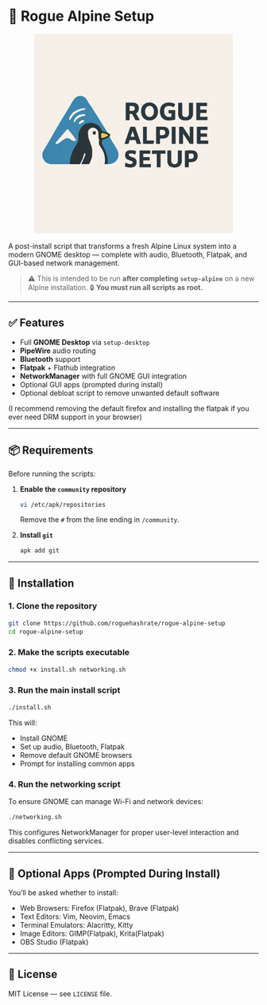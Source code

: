 # 🐧 Rogue Alpine Setup

<p align="center">
  <img src="/assets/logo.png" alt="Logo" width="400"/>
</p>

A post-install script that transforms a fresh Alpine Linux system into a modern GNOME desktop — complete with audio, Bluetooth, Flatpak, and GUI-based network management.

> ⚠️ This is intended to be run **after completing `setup-alpine`** on a new Alpine installation.
> 🔒 **You must run all scripts as root.**

---

## ✅ Features

- Full **GNOME Desktop** via `setup-desktop`
- **PipeWire** audio routing
- **Bluetooth** support
- **Flatpak** + Flathub integration
- **NetworkManager** with full GNOME GUI integration
- Optional GUI apps (prompted during install)
- Optional debloat script to remove unwanted default software

(I recommend removing the default firefox and installing the flatpak if you ever need DRM support in your browser)

---

## 📦 Requirements

Before running the scripts:

1. **Enable the `community` repository**

   ```sh
   vi /etc/apk/repositories
   ```
   Remove the `#` from the line ending in `/community`.

2. **Install `git`**

   ```sh
   apk add git
   ```

---

## 🚀 Installation

### 1. Clone the repository

```sh
git clone https://github.com/roguehashrate/rogue-alpine-setup
cd rogue-alpine-setup
```

### 2. Make the scripts executable

```sh
chmod +x install.sh networking.sh
```

### 3. Run the main install script

```sh
./install.sh
```

This will:
- Install GNOME
- Set up audio, Bluetooth, Flatpak
- Remove default GNOME browsers
- Prompt for installing common apps

### 4. Run the networking script

To ensure GNOME can manage Wi-Fi and network devices:

```sh
./networking.sh
```

This configures NetworkManager for proper user-level interaction and disables conflicting services.

---

## 🧩 Optional Apps (Prompted During Install)

You’ll be asked whether to install:

- Web Browsers: Firefox (Flatpak), Brave (Flatpak)
- Text Editors: Vim, Neovim, Emacs
- Terminal Emulators: Alacritty, Kitty
- Image Editors: GIMP(Flatpak), Krita(Flatpak)
- OBS Studio (Flatpak)

---

## 📄 License

MIT License — see `LICENSE` file.
